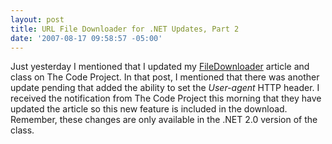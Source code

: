 ```yaml
---
layout: post
title: URL File Downloader for .NET Updates, Part 2
date: '2007-08-17 09:58:57 -05:00'
---
```


Just yesterday I mentioned that I updated my [FileDownloader](http://www.codeproject.com/cs/library/filedownloader.asp) article and class on The Code Project. In that post, I mentioned that there was another update pending that added the ability to set the *User-agent* HTTP header. I received the notification from The Code Project this morning that they have updated the article so this new feature is included in the download. Remember, these changes are only available in the .NET 2.0 version of the class.
